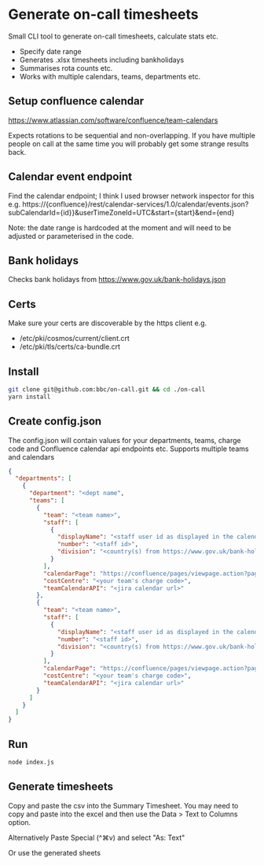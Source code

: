 # Generate on-call timesheets

Small CLI tool to generate on-call timesheets, calculate stats etc.

- Specify date range
- Generates .xlsx timesheets including bankholidays
- Summarises rota counts etc.
- Works with multiple calendars, teams, departments etc.

## Setup confluence calendar

https://www.atlassian.com/software/confluence/team-calendars

Expects rotations to be sequential and non-overlapping. If you have multiple people on call at the same time you will probably get some strange results back.

## Calendar event endpoint

Find the calendar endpoint; I think I used browser network inspector for this e.g.
https://{confluence}/rest/calendar-services/1.0/calendar/events.json?subCalendarId={id}}&userTimeZoneId=UTC&start={start}&end={end}

Note: the date range is hardcoded at the moment and will need to be adjusted or parameterised in the code.

## Bank holidays

Checks bank holidays from https://www.gov.uk/bank-holidays.json

## Certs

Make sure your certs are discoverable by the https client e.g.

- /etc/pki/cosmos/current/client.crt
- /etc/pki/tls/certs/ca-bundle.crt

## Install

```bash
git clone git@github.com:bbc/on-call.git && cd ./on-call
yarn install
```

## Create config.json

The config.json will contain values for your departments, teams, charge code and Confluence calendar api endpoints etc. Supports multiple teams and calendars

```json
{
  "departments": [
    {
      "department": "<dept name",
      "teams": [
        {
          "team": "<team name>",
          "staff": [
            {
              "displayName": "<staff user id as displayed in the calendar>",
              "number": "<staff id>",
              "division": "<country(s) from https://www.gov.uk/bank-holidays.json>"
            }
          ],
          "calendarPage": "https://confluence/pages/viewpage.action?pageId=12345678",
          "costCentre": "<your team's charge code>",
          "teamCalendarAPI": "<jira calendar url>"
        },
        {
          "team": "<team name>",
          "staff": [
            {
              "displayName": "<staff user id as displayed in the calendar>",
              "number": "<staff id>",
              "division": "<country(s) from https://www.gov.uk/bank-holidays.json>"
            }
          ],
          "calendarPage": "https://confluence/pages/viewpage.action?pageId=12345678",
          "costCentre": "<your team's charge code>",
          "teamCalendarAPI": "<jira calendar url>"
        }
      ]
    }
  ]
}
```

## Run

```bash
node index.js
```

## Generate timesheets

Copy and paste the csv into the Summary Timesheet. You may need to copy and paste into the excel and then use the Data > Text to Columns option.

Alternatively Paste Special (^⌘v) and select "As: Text"

Or use the generated sheets
